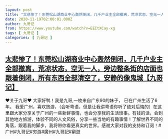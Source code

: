 ```yaml
---
layout: post
title: "太悲惨了！东莞松山湖商业中心轰然倒闭，几千户业主全部撤离，荒凉状态，空无一人，旁边整条街的店面也跟着倒闭，所有东西全部清空了，安静的像鬼城【九哥记】"
date: 2020-11-19T02:00:01.000Z
author: 九哥记
from: https://www.youtube.com/watch?v=EEItXCay-xg
tags: [ 九哥记 ]
categories: [ 九哥记 ]
---
```

<!--1605751201000-->
[太悲惨了！东莞松山湖商业中心轰然倒闭，几千户业主全部撤离，荒凉状态，空无一人，旁边整条街的店面也跟着倒闭，所有东西全部清空了，安静的像鬼城【九哥记】](https://www.youtube.com/watch?v=EEItXCay-xg)
------

<div>
♥关于九哥♥ 大家好鸭！我是九哥,一枚来自广东90的妹子， 已在广州生活了6年。 我爱广州，喜欢旅游，（会听粤语，但是让我讲粤语你听了绝对后悔的）在这里跟大家分享关于广州的一些新鲜事情，也会分享我的生活琐事。有钱的话，会到其他地方旅游，体验不同的人文风俗，分享一些当地的有趣事情！了解世界不同的角落，跟着我的脚步，我将带你看更真实的世界。感谢大家对我的支持和订阅！#广州#九哥记#穷游#廣州#九哥記#窮遊
</div>
